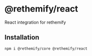 # @rethemify/react

React integration for rethemify

## Installation

```
npm i @rethemify/core @rethemify/react
```
